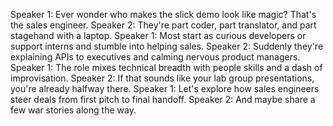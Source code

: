 Speaker 1: Ever wonder who makes the slick demo look like magic? That's the sales engineer.
Speaker 2: They're part coder, part translator, and part stagehand with a laptop.
Speaker 1: Most start as curious developers or support interns and stumble into helping sales.
Speaker 2: Suddenly they're explaining APIs to executives and calming nervous product managers.
Speaker 1: The role mixes technical breadth with people skills and a dash of improvisation.
Speaker 2: If that sounds like your lab group presentations, you're already halfway there.
Speaker 1: Let's explore how sales engineers steer deals from first pitch to final handoff.
Speaker 2: And maybe share a few war stories along the way.
